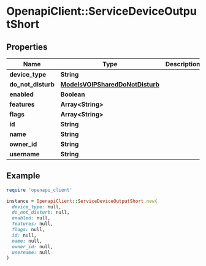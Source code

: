 # OpenapiClient::ServiceDeviceOutputShort

## Properties

| Name | Type | Description | Notes |
| ---- | ---- | ----------- | ----- |
| **device_type** | **String** |  | [optional] |
| **do_not_disturb** | [**ModelsVOIPSharedDoNotDisturb**](ModelsVOIPSharedDoNotDisturb.md) |  | [optional] |
| **enabled** | **Boolean** |  | [optional] |
| **features** | **Array&lt;String&gt;** |  | [optional] |
| **flags** | **Array&lt;String&gt;** |  | [optional] |
| **id** | **String** |  | [optional] |
| **name** | **String** |  | [optional] |
| **owner_id** | **String** |  | [optional] |
| **username** | **String** |  | [optional] |

## Example

```ruby
require 'openapi_client'

instance = OpenapiClient::ServiceDeviceOutputShort.new(
  device_type: null,
  do_not_disturb: null,
  enabled: null,
  features: null,
  flags: null,
  id: null,
  name: null,
  owner_id: null,
  username: null
)
```

